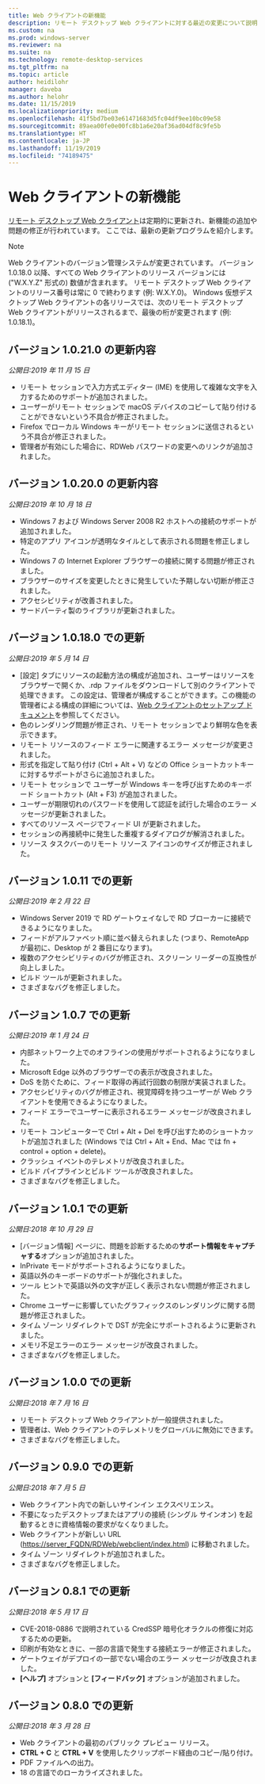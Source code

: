 ```yaml
---
title: Web クライアントの新機能
description: リモート デスクトップ Web クライアントに対する最近の変更について説明します
ms.custom: na
ms.prod: windows-server
ms.reviewer: na
ms.suite: na
ms.technology: remote-desktop-services
ms.tgt_pltfrm: na
ms.topic: article
author: heidilohr
manager: daveba
ms.author: helohr
ms.date: 11/15/2019
ms.localizationpriority: medium
ms.openlocfilehash: 41f5bd7be03e61471683d5fc04df9ee10bc09e58
ms.sourcegitcommit: 89aea00fe0e00fc8b1a6e20af36ad04df8c9fe5b
ms.translationtype: HT
ms.contentlocale: ja-JP
ms.lasthandoff: 11/19/2019
ms.locfileid: "74189475"
---
```

# <a name="whats-new-in-the-web-client"></a>Web クライアントの新機能

[リモート デスクトップ Web クライアント](remote-desktop-web-client.md)は定期的に更新され、新機能の追加や問題の修正が行われています。 ここでは、最新の更新プログラムを紹介します。

> [!NOTE]
> Web クライアントのバージョン管理システムが変更されています。 バージョン 1.0.18.0 以降、すべての Web クライアントのリリース バージョンには ("W.X.Y.Z" 形式の) 数値が含まれます。 リモート デスクトップ Web クライアントのリリース番号は常に 0 で終わります (例: W.X.Y.0)。 Windows 仮想デスクトップ Web クライアントの各リリースでは、次のリモート デスクトップ Web クライアントがリリースされるまで、最後の桁が変更されます (例: 1.0.18.1)。

## <a name="updates-for-version-10210"></a>バージョン 1.0.21.0 の更新内容
*公開日:2019 年 11 月 15 日*

- リモート セッションで入力方式エディター (IME) を使用して複雑な文字を入力するためのサポートが追加されました。
- ユーザーがリモート セッションで macOS デバイスのコピーして貼り付けることができないという不具合が修正されました。
- Firefox でローカル Windows キーがリモート セッションに送信されるという不具合が修正されました。
- 管理者が有効にした場合に、RDWeb パスワードの変更へのリンクが追加されました。

## <a name="updates-for-version-10200"></a>バージョン 1.0.20.0 の更新内容
*公開日:2019 年 10 月 18 日*

- Windows 7 および Windows Server 2008 R2 ホストへの接続のサポートが追加されました。
- 特定のアプリ アイコンが透明なタイルとして表示される問題を修正しました。
- Windows 7 の Internet Explorer ブラウザーの接続に関する問題が修正されました。
- ブラウザーのサイズを変更したときに発生していた予期しない切断が修正されました。
- アクセシビリティが改善されました。
- サードパーティ製のライブラリが更新されました。

## <a name="updates-for-version-10180"></a>バージョン 1.0.18.0 での更新
*公開日:2019 年 5 月 14 日*

- [設定] タブにリソースの起動方法の構成が追加され、ユーザーはリソースをブラウザーで開くか、.rdp ファイルをダウンロードして別のクライアントで処理できます。 この設定は、管理者が構成することができます。この機能の管理者による構成の詳細については、[Web クライアントのセットアップ ドキュメント](remote-desktop-web-client-admin.md)を参照してください。
- 色のレンダリング問題が修正され、リモート セッションでより鮮明な色を表示できます。
- リモート リソースのフィード エラーに関連するエラー メッセージが変更されました。
- 形式を指定して貼り付け (Ctrl + Alt + V) などの Office ショートカットキーに対するサポートがさらに追加されました。
- リモート セッションで ユーザーが Windows キーを呼び出すためのキーボード ショートカット (Alt + F3) が追加されました。
- ユーザーが期限切れのパスワードを使用して認証を試行した場合のエラー メッセージが更新されました。
- すべてのリソース ページでフィード UI が更新されました。
- セッションの再接続中に発生した重複するダイアログが解消されました。
- リソース タスクバーのリモート リソース アイコンのサイズが修正されました。

## <a name="updates-for-version-1011"></a>バージョン 1.0.11 での更新
*公開日:2019 年 2 月 22 日*

- Windows Server 2019 で RD ゲートウェイなしで RD ブローカーに接続できるようになりました。
- フィードがアルファベット順に並べ替えられました (つまり、RemoteApp が最初に、Desktop が 2 番目になります)。
- 複数のアクセシビリティのバグが修正され、スクリーン リーダーの互換性が向上しました。
- ビルド ツールが更新されました。
- さまざまなバグを修正しました。

## <a name="updates-for-version-107"></a>バージョン 1.0.7 での更新
*公開日:2019 年 1 月 24 日*

- 内部ネットワーク上でのオフラインの使用がサポートされるようになりました。
- Microsoft Edge 以外のブラウザーでの表示が改良されました。
- DoS を防ぐために、フィード取得の再試行回数の制限が実装されました。
- アクセシビリティのバグが修正され、視覚障碍を持つユーザーが Web クライアントを使用できるようになりました。
- フィード エラーでユーザーに表示されるエラー メッセージが改良されました。
- リモート コンピューターで Ctrl + Alt + Del を呼び出すためのショートカットが追加されました (Windows では Ctrl + Alt + End、Mac では fn + control + option + delete)。
- クラッシュ イベントのテレメトリが改良されました。
- ビルド パイプラインとビルド ツールが改良されました。
- さまざまなバグを修正しました。

## <a name="updates-for-version-101"></a>バージョン 1.0.1 での更新
*公開日:2018 年 10 月 29 日*

- [バージョン情報] ページに、問題を診断するための**サポート情報をキャプチャする**オプションが追加されました。
- InPrivate モードがサポートされるようになりました。
- 英語以外のキーボードのサポートが強化されました。
- ツール ヒントで英語以外の文字が正しく表示されない問題が修正されました。
- Chrome ユーザーに影響していたグラフィックスのレンダリングに関する問題が修正されました。
- タイム ゾーン リダイレクトで DST が完全にサポートされるように更新されました。
- メモリ不足エラーのエラー メッセージが改良されました。
- さまざまなバグを修正しました。

## <a name="updates-for-version-100"></a>バージョン 1.0.0 での更新
*公開日:2018 年 7 月 16 日*

- リモート デスクトップ Web クライアントが一般提供されました。
- 管理者は、Web クライアントのテレメトリをグローバルに無効にできます。
- さまざまなバグを修正しました。

## <a name="updates-for-version-090"></a>バージョン 0.9.0 での更新
*公開日:2018 年 7 月 5 日*

- Web クライアント内での新しいサインイン エクスペリエンス。
- 不要になったデスクトップまたはアプリの接続 (シングル サインオン) を起動するときに資格情報の要求がなくなりました。
- Web クライアントが新しい URL (<https://server_FQDN/RDWeb/webclient/index.html>) に移動されました。
- タイム ゾーン リダイレクトが追加されました。
- さまざまなバグを修正しました。

## <a name="updates-for-version-081"></a>バージョン 0.8.1 での更新
*公開日:2018 年 5 月 17 日*

- CVE-2018-0886 で説明されている CredSSP 暗号化オラクルの修復に対応するための更新。
- 印刷が有効なときに、一部の言語で発生する接続エラーが修正されました。
- ゲートウェイがデプロイの一部でない場合のエラー メッセージが改良されました。
- **[ヘルプ]** オプションと **[フィードバック]** オプションが追加されました。

## <a name="updates-for-version-080"></a>バージョン 0.8.0 での更新
*公開日:2018 年 3 月 28 日*

- Web クライアントの最初のパブリック プレビュー リリース。
- **CTRL + C** と **CTRL + V** を使用したクリップボード経由のコピー/貼り付け。
- PDF ファイルへの出力。
- 18 の言語でのローカライズされました。
